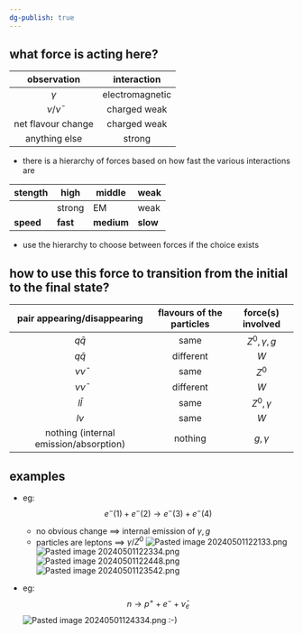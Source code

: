 ```yaml
---
dg-publish: true
---
```


## what force is acting here?

|    observation     |   interaction   |
|:------------------:|:---------------:|
|      $\gamma$      | electromagnetic |
|   $\nu/\bar\nu$    |  charged weak   |
| net flavour change |  charged weak   |
|   anything else    |     strong      |

- there is a hierarchy of forces based on how fast the various interactions are

| stength   | high     | middle     | weak     |
| --------- | -------- | ---------- | -------- |
|           | strong   | EM         | weak     |
| **speed** | **fast** | **medium** | **slow** |
- use the hierarchy to choose between forces if the choice exists
## how to use this force to transition from the initial to the final state?

|    **pair appearing/disappearing**     | **flavours of the particles** | **force(s) involved** |
| :------------------------------------: | :---------------------------: | :-------------------: |
|               $q\bar q$                |             same              |  $Z^{0}, \gamma, g$   |
|               $q\bar q$                |           different           |          $W$          |
|              $\nu\bar\nu$              |             same              |        $Z^{0}$        |
|              $\nu\bar\nu$              |           different           |          $W$          |
|               $l\bar l$                |             same              |    $Z^{0},\gamma$     |
|                 $l\nu$                 |             same              |          $W$          |
| nothing (internal emission/absorption) |            nothing            |      $g,\gamma$       |
## examples
- eg: $$e^{-}(1)+e^{-}(2)\to e^{-}(3)+e^{-}(4)$$
	- no obvious change $\implies$ internal emission of $\gamma,g$
	- particles are leptons $\implies$ $\gamma/Z^{0}$
	![Pasted image 20240501122133.png](/img/user/pics/Pasted%20image%2020240501122133.png)
	![Pasted image 20240501122334.png](/img/user/pics/Pasted%20image%2020240501122334.png)
	![Pasted image 20240501122448.png](/img/user/pics/Pasted%20image%2020240501122448.png)
	![Pasted image 20240501123542.png](/img/user/pics/Pasted%20image%2020240501123542.png)

- eg: $$n \to p^{+} + e^{-}+ \bar\nu_{e}$$
	![Pasted image 20240501124334.png](/img/user/pics/Pasted%20image%2020240501124334.png)
:-)